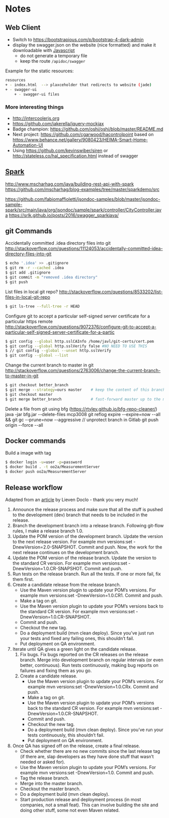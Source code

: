 # Notes

## Web Client
- Switch to https://bootstrapious.com/p/bootstrap-4-dark-admin
- display the swagger.json on the website (nice formatted) and make it downloadable with [Javascript](http://stackoverflow.com/questions/4184944/javascript-download-data-to-file-from-content-within-the-page)
    - do not generate a temporary file
    - keep the route ```/apidoc/swagger```

Example for the static resources:
```bash
resources
+ - index.html  --> plaxceholder that redirects to website (jade)
+ - swagger-ui
    + - swagger-ui files
```

### More interesting things
- http://intercoolerjs.org
- https://github.com/jakerella/jquery-mockjax
- Badge champion: https://github.com/oshi/oshi/blob/master/README.md
- Next project: https://github.com/cgarwood/hacontrolpoint based on https://www.behance.net/gallery/9080423/HEIMA-Smart-Home-Automation-UI
- Using https://github.com/kevinswiber/siren or http://stateless.co/hal_specification.html instead of swagger

## [Spark](http://sparkjava.com/)
http://www.mscharhag.com/java/building-rest-api-with-spark
https://github.com/mscharhag/blog-examples/tree/master/sparkdemo/src

https://github.com/fabiomaffioletti/jsondoc-samples/blob/master/jsondoc-sample-spark/src/main/java/org/jsondoc/sample/spark/controller/CityController.java
https://srlk.github.io/posts/2016/swagger_sparkjava/

## git Commands
Accidentally committed .idea directory files into git
http://stackoverflow.com/questions/11124053/accidentally-committed-idea-directory-files-into-git
```bash
$ echo '.idea' >> .gitignore
$ git rm -r --cached .idea
$ git add .gitignore
$ git commit -m "removed .idea directory"
$ git push
```
List files in local git repo?
http://stackoverflow.com/questions/8533202/list-files-in-local-git-repo
```bash
$ git ls-tree --full-tree -r HEAD
```
Configure git to accept a particular self-signed server certificate for a particular https remote
http://stackoverflow.com/questions/9072376/configure-git-to-accept-a-particular-self-signed-server-certificate-for-a-partic
```bash
$ git config --global http.sslCAInfo /home/javl/git-certs/cert.pem
$ git config --global http.sslVerify false #NO NEED TO USE THIS
$ // git config --global --unset http.sslVerify
$ git config --global --list
```
Change the current branch to master in git
http://stackoverflow.com/questions/2763006/change-the-current-branch-to-master-in-git
```bash
$ git checkout better_branch
$ git merge --strategy=ours master    # keep the content of this branch, but record a merge
$ git checkout master
$ git merge better_branch             # fast-forward master up to the merge
```
Delete a file from git using bfg (https://rtyley.github.io/bfg-repo-cleaner/)
java -jar bfg.jar --delete-files mcp3008
git reflog expire --expire=now --all && git gc --prune=now --aggressive
// unprotect branch in Gitlab
git push origin --force --all

## Docker commands
Build a image with tag
```bash
$ docker login -u=user -p=password
$ docker build . -t oo2a/MeasurementServer
$ docker push oo2a/MeasurementServer
```
## Release workflow
Adapted from an [article](https://dzone.com/articles/why-i-never-use-maven-release) by Lieven Doclo - thank you very much!

1. Announce the release process and make sure that all the stuff is pushed to the development (dev) branch that needs to be included in the release.
2. Branch the development branch into a release branch. Following git-flow rules, I make a release branch 1.0.
3. Update the POM version of the development branch. Update the version to the next release version. For example mvn versions:set -DnewVersion=2.0-SNAPSHOT. Commit and push. Now, the work for the next release continues on the development branch.
4. Update the POM version of the release branch. Update the version to the standard CR version. For example mvn versions:set -DnewVersion=1.0.CR-SNAPSHOT. Commit and push.
5. Run tests on the release branch. Run all the tests. If one or more fail, fix them first.
6. Create a candidate release from the release branch.
    * Use the Maven version plugin to update your POM’s versions. For example mvn versions:set -DnewVersion=1.0.CR1. Commit and push.
    * Make a tag on git.
    * Use the Maven version plugin to update your POM’s versions back to the standard CR version. For example mvn versions:set -DnewVersion=1.0.CR-SNAPSHOT.
    * Commit and push.
    * Checkout the new tag.
    * Do a deployment build (mvn clean deploy). Since you’ve just run your tests and fixed any failing ones, this shouldn’t fail.
    * Put deployment on QA environment.
7. Iterate until QA gives a green light on the candidate release.
    1. Fix bugs. Fix bugs reported on the CR releases on the release branch. Merge into development branch on regular intervals (or even better, continuous). Run tests continuously, making bug reports on failures and fixing them as you go.
    2. Create a candidate release.
        * Use the Maven version plugin to update your POM’s versions. For example mvn versions:set -DnewVersion=1.0.CRx. Commit and push.
        * Make a tag on git.
        * Use the Maven version plugin to update your POM’s versions back to the standard CR version. For example mvn versions:set -DnewVersion=1.0.CR-SNAPSHOT.
        * Commit and push.
        * Checkout the new tag.
        * Do a deployment build (mvn clean deploy). Since you’ve run your tests continuously, this shouldn’t fail.
        * Put deployment on QA environment.
8. Once QA has signed off on the release, create a final release.
    * Check whether there are no new commits since the last release tag (if there are, slap developers as they have done stuff that wasn’t needed or asked for).
    * Use the Maven version plugin to update your POM’s versions. For example mvn versions:set -DnewVersion=1.0. Commit and push.
    * Tag the release branch.
    * Merge into the master branch.
    * Checkout the master branch.
    * Do a deployment build (mvn clean deploy).
    * Start production release and deployment process (in most companies, not a small feat). This can involve building the site and doing other stuff, some not even Maven related.